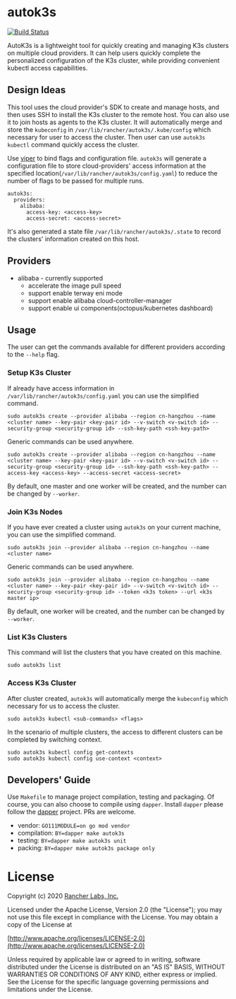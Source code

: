 # autok3s
[![Build Status](http://drone-pandaria.cnrancher.com/api/badges/cnrancher/autok3s/status.svg)](http://drone-pandaria.cnrancher.com/cnrancher/autok3s)

AutoK3s is a lightweight tool for quickly creating and managing K3s clusters on multiple cloud providers.
It can help users quickly complete the personalized configuration of the K3s cluster, while providing convenient kubectl access capabilities.

## Design Ideas
This tool uses the cloud provider's SDK to create and manage hosts, and then uses SSH to install the K3s cluster to the remote host.
You can also use it to join hosts as agents to the K3s cluster. It will automatically merge and store the `kubeconfig` in `/var/lib/rancher/autok3s/.kube/config` which necessary for user to access the cluster.
Then user can use `autok3s kubectl` command quickly access the cluster.

Use [viper](https://github.com/spf13/viper) to bind flags and configuration file. `autok3s` will generate a configuration file to store cloud-providers' access information at the specified location(`/var/lib/rancher/autok3s/config.yaml`) to reduce the number of flags to be passed for multiple runs.
```
autok3s:
  providers:
    alibaba:
      access-key: <access-key>
      access-secret: <access-secret>
```

It's also generated a state file `/var/lib/rancher/autok3s/.state` to record the clusters' information created on this host.

## Providers
- alibaba - currently supported
  - accelerate the image pull speed
  - support enable terway eni mode
  - support enable alibaba cloud-controller-manager
  - support enable ui components(octopus/kubernetes dashboard)

## Usage
The user can get the commands available for different providers according to the `--help` flag.

### Setup K3s Cluster
If already have access information in `/var/lib/rancher/autok3s/config.yaml` you can use the simplified command.
```
sudo autok3s create --provider alibaba --region cn-hangzhou --name <cluster name> --key-pair <key-pair id> --v-switch <v-switch id> --security-group <security-group id> --ssh-key-path <ssh-key-path>
```

Generic commands can be used anywhere.
```
sudo autok3s create --provider alibaba --region cn-hangzhou --name <cluster name> --key-pair <key-pair id> --v-switch <v-switch id> --security-group <security-group id> --ssh-key-path <ssh-key-path> --access-key <access-key> --access-secret <access-secret>
```

By default, one master and one worker will be created, and the number can be changed by `--worker`.

### Join K3s Nodes
If you have ever created a cluster using `autok3s` on your current machine, you can use the simplified command.
```
sudo autok3s join --provider alibaba --region cn-hangzhou --name <cluster name>
```

Generic commands can be used anywhere.
```
sudo autok3s join --provider alibaba --region cn-hangzhou --name <cluster name> --key-pair <key-pair id> --v-switch <v-switch id> --security-group <security-group id> --token <k3s token> --url <k3s master ip>
```

By default, one worker will be created, and the number can be changed by `--worker`.

### List K3s Clusters
This command will list the clusters that you have created on this machine.
```
sudo autok3s list
```

### Access K3s Cluster
After cluster created, `autok3s` will automatically merge the `kubeconfig` which necessary for us to access the cluster.
```
sudo autok3s kubectl <sub-commands> <flags>
```

In the scenario of multiple clusters, the access to different clusters can be completed by switching context.
```
sudo autok3s kubectl config get-contexts
sudo autok3s kubectl config use-context <context>
```

## Developers' Guide
Use `Makefile` to manage project compilation, testing and packaging.
Of course, you can also choose to compile using `dapper`.
Install `dapper` please follow the [dapper](https://github.com/rancher/dapper) project. PRs are welcome.

- vendor: `GO111MODULE=on go mod vendor`
- compilation: `BY=dapper make autok3s`
- testing: `BY=dapper make autok3s unit`
- packing: `BY=dapper make autok3s package only`

# License

Copyright (c) 2020 [Rancher Labs, Inc.](http://rancher.com)

Licensed under the Apache License, Version 2.0 (the "License");
you may not use this file except in compliance with the License.
You may obtain a copy of the License at

[http://www.apache.org/licenses/LICENSE-2.0](http://www.apache.org/licenses/LICENSE-2.0)

Unless required by applicable law or agreed to in writing, software
distributed under the License is distributed on an "AS IS" BASIS,
WITHOUT WARRANTIES OR CONDITIONS OF ANY KIND, either express or implied.
See the License for the specific language governing permissions and
limitations under the License.
